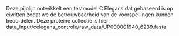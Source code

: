Deze pijplijn ontwikkelt een testmodel C Elegans dat gebaseerd is op eiwitten 
zodat we de betrouwbaarheid van de voorspellingen kunnen beoordelen.
Deze proteine collectie is hier:
data_input/celegans_controle/raw_data/UP000001940_6239.fasta
